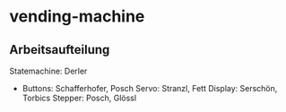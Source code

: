 # vending-machine
## Arbeitsaufteilung
Statemachine: Derler
  - Buttons: Schafferhofer, Posch
Servo: Stranzl, Fett
Display: Serschön, Torbics
Stepper: Posch, Glössl
